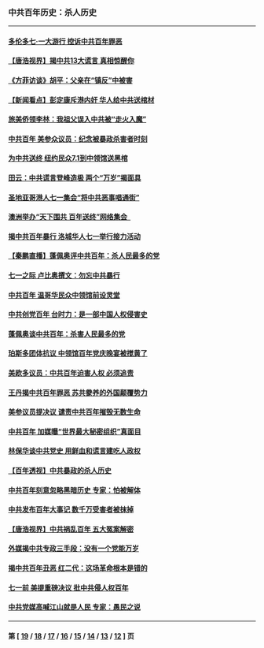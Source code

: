### 中共百年历史：杀人历史
---
#### [多伦多七·一大游行 控诉中共百年罪恶](../../pages/nf1176106/n13062043.md?07050430) 
#### [【唐浩视界】揭中共13大谎言 真相惊醒你](../../pages/nf1176106/n13065208.md?07050430) 
#### [《方菲访谈》胡平：父亲在“镇反”中被害](../../pages/nf1176106/n13064114.md?07050430) 
#### [【新闻看点】彭定康斥港内奸 华人给中共送棺材](../../pages/nf1176106/n13064230.md?07050430) 
#### [旅美侨领李林：我祖父误入中共被“走火入魔”](../../pages/nf1176106/n13062777.md?07050430) 
#### [中共百年 美参众议员：纪念被暴政杀害者时刻](../../pages/nf1176106/n13063735.md?07050430) 
#### [为中共送终 纽约民众7.1到中领馆送黑棺](../../pages/nf1176106/n13062573.md?07050430) 
#### [田云：中共谎言登峰造极 两个“万岁”揭面具](../../pages/nf1176106/n13062013.md?07050430) 
#### [圣地亚哥港人七一集会“将中共恶事唱通街”](../../pages/nf1176106/n13062681.md?07050430) 
#### [澳洲举办“天下围共 百年送终”网络集会  ](../../pages/nf1176106/n13054366.md?07050430) 
#### [揭中共百年暴行 洛城华人七一举行接力活动](../../pages/nf1176106/n13061979.md?07050430) 
#### [【秦鹏直播】蓬佩奥评中共百年：杀人民最多的党](../../pages/nf1176106/n13061736.md?07050430) 
#### [七一之际 卢比奥撰文：勿忘中共暴行](../../pages/nf1176106/n13061044.md?07050430) 
#### [中共百年 温哥华民众中领馆前设灵堂](../../pages/nf1176106/n13061399.md?07050430) 
#### [中共创党百年 台时力：是一部中国人权侵害史](../../pages/nf1176106/n13060687.md?07050430) 
#### [蓬佩奥谈中共百年：杀害人民最多的党](../../pages/nf1176106/n13061271.md?07050430) 
#### [珀斯多团体抗议 中领馆百年党庆晚宴被搅黄了](../../pages/nf1176106/n13061220.md?07050430) 
#### [美欧多议员：中共百年迫害人权 必须追责](../../pages/nf1176106/n13061062.md?07050430) 
#### [王丹揭中共百年罪恶 苏共豢养的外国颠覆势力](../../pages/nf1176106/n13060640.md?07050430) 
#### [美参议员提决议 谴责中共百年摧毁无数生命](../../pages/nf1176106/n13060723.md?07050430) 
#### [中共百年 加媒曝“世界最大秘密组织”真面目](../../pages/nf1176106/n13059116.md?07050430) 
#### [林保华谈中共党史 用鲜血和谎言建吃人政权](../../pages/nf1176106/n13057905.md?07050430) 
#### [【百年透视】中共暴政的杀人历史](../../pages/nf1176106/n13051791.md?07050430) 
#### [中共百年刻意忽略黑暗历史 专家：怕被解体](../../pages/nf1176106/n13056056.md?07050430) 
#### [中共发布百年大事记 数千万受害者被抹掉](../../pages/nf1176106/n13056042.md?07050430) 
#### [【唐浩视界】中共祸乱百年 五大冤案解密](../../pages/nf1176106/n13055714.md?07050430) 
#### [外媒揭中共专政三手段：没有一个党能万岁](../../pages/nf1176106/n13049352.md?07050430) 
#### [揭中共百年丑恶 红二代：这场革命根本是错的](../../pages/nf1176106/n13049750.md?07050430) 
#### [七一前 美提重磅决议 批中共侵人权百年](../../pages/nf1176106/n13048047.md?07050430) 
#### [中共党媒高喊江山就是人民 专家：愚民之说](../../pages/nf1176106/n13045460.md?07050430) 

---
#### 第 [ [19](./19.md?07050430) / [18](./18.md?07050430) / [17](./17.md?07050430) / [16](./16.md?07050430) / [15](./15.md?07050430) / [14](./14.md?07050430) / [13](./13.md?07050430) / [12](./12.md?07050430) ] 页
